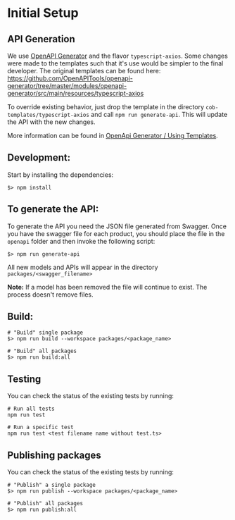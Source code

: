 # Initial Setup

## API Generation

We use [OpenAPI Generator](https://openapi-generator.tech/) and the flavor `typescript-axios`. Some changes were made to the templates such that it's use would be simpler to the final developer. 
The original templates can be found here: https://github.com/OpenAPITools/openapi-generator/tree/master/modules/openapi-generator/src/main/resources/typescript-axios

To override existing behavior, just drop the template in the directory `cob-templates/typescript-axios` and call `npm run generate-api`. This will update the API with the new changes.

More information can be found in [OpenApi Generator / Using Templates](https://openapi-generator.tech/docs/templating). 

## Development:

Start by installing the dependencies:

```shell
$> npm install
```

## To generate the API:

To generate the API you need the JSON file generated from Swagger. Once you have the swagger file for each product, you should place the file in the `openapi` folder and then invoke the following script:

```shell
$> npm run generate-api
```

All new models and APIs will appear in the directory `packages/<swagger_filename>`

**Note:** If a model has been removed the file will continue to exist. The process doesn't remove files. 

## Build:

```shell
# "Build" single package 
$> npm run build --workspace packages/<package_name>

# "Build" all packages 
$> npm run build:all
```

## Testing

You can check the status of the existing tests by running:

```shell
# Run all tests
npm run test

# Run a specific test
npm run test <test filename name without test.ts>
```

## Publishing packages

You can check the status of the existing tests by running:

```shell
# "Publish" a single package 
$> npm run publish --workspace packages/<package_name> 

# "Publish" all packages 
$> npm run publish:all
```
